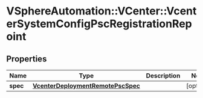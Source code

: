 # VSphereAutomation::VCenter::VcenterSystemConfigPscRegistrationRepoint

## Properties
Name | Type | Description | Notes
------------ | ------------- | ------------- | -------------
**spec** | [**VcenterDeploymentRemotePscSpec**](VcenterDeploymentRemotePscSpec.md) |  | [optional] 


